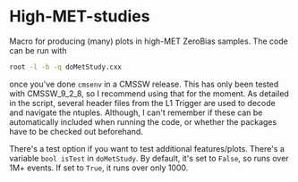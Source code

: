 # High-MET-studies

Macro for producing (many) plots in high-MET ZeroBias samples. The code can be run with

```bash
root -l -b -q doMetStudy.cxx
```

once you've done `cmsenv` in a CMSSW release. This has only been tested with CMSSW\_9\_2\_8, so I recommend using that for the moment. As detailed in the script, several header files from the L1 Trigger are used to decode and navigate the ntuples. Although, I can't remember if these can be automatically included when running the code, or whether the packages have to be checked out beforehand.

There's a test option if you want to test additional features/plots. There's a variable `bool isTest` in `doMetStudy`. By default, it's set to `False`, so runs over 1M+ events. If set to `True`, it runs over only 1000.